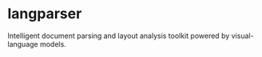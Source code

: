 # langparser
Intelligent document parsing and layout analysis toolkit powered by visual-language models.
